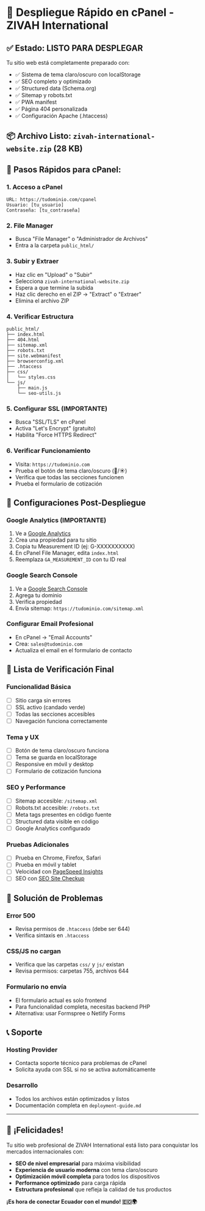 # 🚀 Despliegue Rápido en cPanel - ZIVAH International

## ✅ Estado: LISTO PARA DESPLEGAR

Tu sitio web está completamente preparado con:
- ✅ Sistema de tema claro/oscuro con localStorage
- ✅ SEO completo y optimizado
- ✅ Structured data (Schema.org)
- ✅ Sitemap y robots.txt
- ✅ PWA manifest
- ✅ Página 404 personalizada
- ✅ Configuración Apache (.htaccess)

## 📦 Archivo Listo: `zivah-international-website.zip` (28 KB)

## 🎯 Pasos Rápidos para cPanel:

### 1. Acceso a cPanel
```
URL: https://tudominio.com/cpanel
Usuario: [tu_usuario]
Contraseña: [tu_contraseña]
```

### 2. File Manager
- Busca "File Manager" o "Administrador de Archivos"
- Entra a la carpeta `public_html/`

### 3. Subir y Extraer
- Haz clic en "Upload" o "Subir"
- Selecciona `zivah-international-website.zip`
- Espera a que termine la subida
- Haz clic derecho en el ZIP → "Extract" o "Extraer"
- Elimina el archivo ZIP

### 4. Verificar Estructura
```
public_html/
├── index.html
├── 404.html
├── sitemap.xml
├── robots.txt
├── site.webmanifest
├── browserconfig.xml
├── .htaccess
├── css/
│   └── styles.css
└── js/
    ├── main.js
    └── seo-utils.js
```

### 5. Configurar SSL (IMPORTANTE)
- Busca "SSL/TLS" en cPanel
- Activa "Let's Encrypt" (gratuito)
- Habilita "Force HTTPS Redirect"

### 6. Verificar Funcionamiento
- Visita: `https://tudominio.com`
- Prueba el botón de tema claro/oscuro (🌙/☀️)
- Verifica que todas las secciones funcionen
- Prueba el formulario de cotización

## 🔧 Configuraciones Post-Despliegue

### Google Analytics (IMPORTANTE)
1. Ve a [Google Analytics](https://analytics.google.com)
2. Crea una propiedad para tu sitio
3. Copia tu Measurement ID (ej: G-XXXXXXXXXX)
4. En cPanel File Manager, edita `index.html`
5. Reemplaza `GA_MEASUREMENT_ID` con tu ID real

### Google Search Console
1. Ve a [Google Search Console](https://search.google.com/search-console)
2. Agrega tu dominio
3. Verifica propiedad
4. Envía sitemap: `https://tudominio.com/sitemap.xml`

### Configurar Email Profesional
- En cPanel → "Email Accounts"
- Crea: `sales@tudominio.com`
- Actualiza el email en el formulario de contacto

## 🧪 Lista de Verificación Final

### Funcionalidad Básica
- [ ] Sitio carga sin errores
- [ ] SSL activo (candado verde)
- [ ] Todas las secciones accesibles
- [ ] Navegación funciona correctamente

### Tema y UX
- [ ] Botón de tema claro/oscuro funciona
- [ ] Tema se guarda en localStorage
- [ ] Responsive en móvil y desktop
- [ ] Formulario de cotización funciona

### SEO y Performance
- [ ] Sitemap accesible: `/sitemap.xml`
- [ ] Robots.txt accesible: `/robots.txt`
- [ ] Meta tags presentes en código fuente
- [ ] Structured data visible en código
- [ ] Google Analytics configurado

### Pruebas Adicionales
- [ ] Prueba en Chrome, Firefox, Safari
- [ ] Prueba en móvil y tablet
- [ ] Velocidad con [PageSpeed Insights](https://pagespeed.web.dev/)
- [ ] SEO con [SEO Site Checkup](https://seositecheckup.com/)

## 🚨 Solución de Problemas

### Error 500
- Revisa permisos de `.htaccess` (debe ser 644)
- Verifica sintaxis en `.htaccess`

### CSS/JS no cargan
- Verifica que las carpetas `css/` y `js/` existan
- Revisa permisos: carpetas 755, archivos 644

### Formulario no envía
- El formulario actual es solo frontend
- Para funcionalidad completa, necesitas backend PHP
- Alternativa: usar Formspree o Netlify Forms

## 📞 Soporte

### Hosting Provider
- Contacta soporte técnico para problemas de cPanel
- Solicita ayuda con SSL si no se activa automáticamente

### Desarrollo
- Todos los archivos están optimizados y listos
- Documentación completa en `deployment-guide.md`

---

## 🎉 ¡Felicidades!

Tu sitio web profesional de ZIVAH International está listo para conquistar los mercados internacionales con:

- **SEO de nivel empresarial** para máxima visibilidad
- **Experiencia de usuario moderna** con tema claro/oscuro
- **Optimización móvil completa** para todos los dispositivos
- **Performance optimizado** para carga rápida
- **Estructura profesional** que refleja la calidad de tus productos

**¡Es hora de conectar Ecuador con el mundo! 🇪🇨🌍**